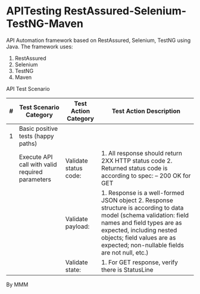 # APITesting RestAssured-Selenium-TestNG-Maven

API Automation framework based on RestAssured, Selenium, TestNG using Java.
The framework uses:
1. RestAssured
2. Selenium
3. TestNG
4. Maven

API Test Scenario 

| # | Test Scenario Category | Test Action Category | Test Action Description |
| ----- | ------ | ------ | ------ |
|1|	Basic positive tests (happy paths)| | |
||Execute API call with valid required parameters | Validate status code: |	1. All response should return 2XX HTTP status code  2. Returned status code is according to spec: – 200 OK for GET |
|||Validate payload:|	1. Response is a well-formed JSON object  2. Response structure is according to data model (schema validation: field names and field types are as expected, including nested objects; field values are as expected; non-nullable fields are not null, etc.)|
|||Validate state:| 	1. For GET response, verify there is StatusLine|

By MMM
